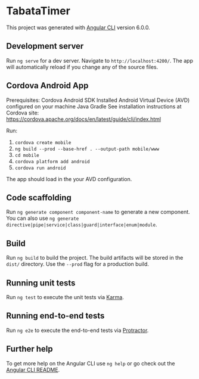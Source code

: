 # TabataTimer

This project was generated with [Angular CLI](https://github.com/angular/angular-cli) version 6.0.0.

## Development server

Run `ng serve` for a dev server. Navigate to `http://localhost:4200/`. The app will automatically reload if you change any of the source files.

## Cordova Android App

Prerequisites:
Cordova
Android SDK Installed
Android Virtual Device (AVD) configured on your machine
Java
Gradle
See installation instructions at Cordova site: https://cordova.apache.org/docs/en/latest/guide/cli/index.html

Run:
1. `cordova create mobile`
1. `ng build --prod --base-href . --output-path mobile/www`
1. `cd mobile`
1. `cordova platform add android`
1. `cordova run android`

The app should load in the your AVD configuration.

## Code scaffolding

Run `ng generate component component-name` to generate a new component. You can also use `ng generate directive|pipe|service|class|guard|interface|enum|module`.

## Build

Run `ng build` to build the project. The build artifacts will be stored in the `dist/` directory. Use the `--prod` flag for a production build.

## Running unit tests

Run `ng test` to execute the unit tests via [Karma](https://karma-runner.github.io).

## Running end-to-end tests

Run `ng e2e` to execute the end-to-end tests via [Protractor](http://www.protractortest.org/).

## Further help

To get more help on the Angular CLI use `ng help` or go check out the [Angular CLI README](https://github.com/angular/angular-cli/blob/master/README.md).
